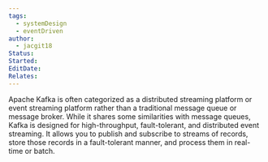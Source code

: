 ```yaml
---
tags:
  - systemDesign
  - eventDriven
author:
  - jacgit18
Status: 
Started: 
EditDate: 
Relates:
---
```

Apache Kafka is often categorized as a distributed streaming platform or event streaming platform rather than a traditional message queue or message broker. While it shares some similarities with message queues, Kafka is designed for high-throughput, fault-tolerant, and distributed event streaming. It allows you to publish and subscribe to streams of records, store those records in a fault-tolerant manner, and process them in real-time or batch.




